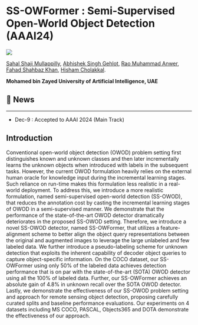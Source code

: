 # SS-OWFormer : Semi-Supervised Open-World Object Detection (AAAI24)

![](https://i.imgur.com/waxVImv.png)

[Sahal Shaji Mullappilly](https://scholar.google.com/citations?user=LJWxVpUAAAAJ&hl=en), [Abhishek Singh Gehlot](https://scholar.google.com/citations?view_op=list_works&hl=en&hl=en&user=wyEeF60AAAAJ), [Rao Muhammad Anwer](https://scholar.google.com/citations?hl=en&authuser=1&user=_KlvMVoAAAAJ), [Fahad Shahbaz Khan](https://scholar.google.es/citations?user=zvaeYnUAAAAJ&hl=en), [Hisham Cholakkal](https://scholar.google.com/citations?hl=en&user=bZ3YBRcAAAAJ).


**Mohamed bin Zayed University of Artificial Intelligence, UAE**

## :rocket: News
<hr>

+ Dec-9 : Accepted to AAAI 2024 (Main Track)

## Introduction

Conventional open-world object detection (OWOD) problem setting first distinguishes known and unknown classes and then later incrementally learns the unknown objects when introduced with labels in the subsequent tasks. However, the current OWOD formulation heavily relies on the external human oracle for knowledge input during the incremental learning stages. Such reliance on run-time makes this formulation less realistic in a real-world deployment. To address this, we introduce a more realistic formulation, named semi-supervised open-world detection (SS-OWOD), that reduces the annotation cost by casting the incremental learning stages of OWOD in a semi-supervised manner. We demonstrate that the performance of the state-of-the-art OWOD detector dramatically deteriorates in the proposed SS-OWOD setting. Therefore, we introduce a novel SS-OWOD detector, named SS-OWFormer, that utilizes a feature-alignment scheme to better align the object query representations between the original and  augmented images to leverage the large unlabeled and few labeled data. We further introduce a pseudo-labeling scheme for unknown detection that exploits the inherent capability of decoder object queries to capture object-specific information. On the COCO dataset, our SS-OWFormer using only 50% of the labeled data achieves detection performance that is on par with the state-of-the-art (SOTA) OWOD detector using all the 100% of labeled data. Further, our SS-OWFormer achieves an absolute gain of 4.8% in unknown recall over the SOTA OWOD detector. Lastly, we demonstrate the effectiveness of our SS-OWOD problem setting and approach for remote sensing object detection, proposing carefully curated splits and baseline performance evaluations. Our experiments on 4 datasets including MS COCO, PASCAL, Objects365 and DOTA demonstrate the effectiveness of our approach.

